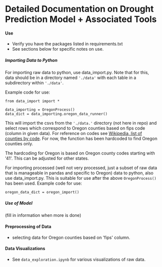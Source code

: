 # Detailed Documentation on Drought Prediction Model + Associated Tools

#### Use

* Verify you have the packages listed in requirements.txt
* See sections below for specific notes on use.

##### Importing Data to Python

For importing raw data to python, use data_import.py. Note that for this, data should be in a directory named `'./data'` with each table in a subdirectory within `'./data'`.

Example code for use:
```
from data_import import *

data_importing = OregonProcess()
data_dict = data_importing.oregon_data_runner()
```

This will import the csvs from the `'./data.'` directory (not here in repo) and select rows which correspond to Oregon counties based on fips code (column in given data). For reference on codes see [Wikipedia, list of counties by code](https://en.wikipedia.org/wiki/List_of_United_States_INCITS_codes_by_county#). For now, the function has been hardcoded to find Oregon counties only.

The hardcoding for Oregon is based on Oregon county codes starting with '41'. This can be adjusted for other states.

For importing processed (well not very processed, just a subset of raw data that is manageable in pandas and specific to Oregon) data to python, also use data_import.py. This is suitable for use after the above `OregonProcess()` has been used. Example code for use:
```
oregon_data_dict = oregon_import()
```

##### Use of Model

(fill in information when more is done)

#### Preprocessing of Data
* selecting data for Oregon counties based on 'fips' column.

#### Data Visualizations
* See `data_exploration.ipynb` for various visualizations of raw data.